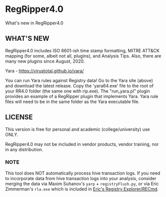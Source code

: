 # RegRipper4.0

What's new in RegRipper4.0

## WHAT'S NEW

RegRipper4.0 includes ISO 8601-ish time stamp formatting, MITRE ATT&CK
mapping (for some, albeit not all, plugins), and Analysis Tips. Also, there
are many new plugins since August, 2020.

Yara - https://virustotal.github.io/yara/

You can run Yara rules against Registry data! Go to the Yara site (above)
and download the latest release. Copy the 'yara64.exe' file to the root of
your RR4.0 folder (the same one with rip.exe). The "run_yara.pl" plugin 
provides an example of a RegRipper plugin that implements Yara. Yara rule
files will need to be in the same folder as the Yara executable file.

## LICENSE

This version is free for personal and academic (college/university) use ONLY.

RegRipper4.0 may not be included in vendor products, vendor training, nor in
any distribution.

### NOTE

This tool does NOT automatically process hive transaction logs. If you need
to incorporate data from hive transaction logs into your analysis, consider merging
the data via Maxim Suhanov's `yarp` + `registryFlush.py`, or via Eric Zimmerman's `rla.exe`
which is included in [Eric's Registry Explorer/RECmd](https://f001.backblazeb2.com/file/EricZimmermanTools/RegistryExplorer_RECmd.zip).